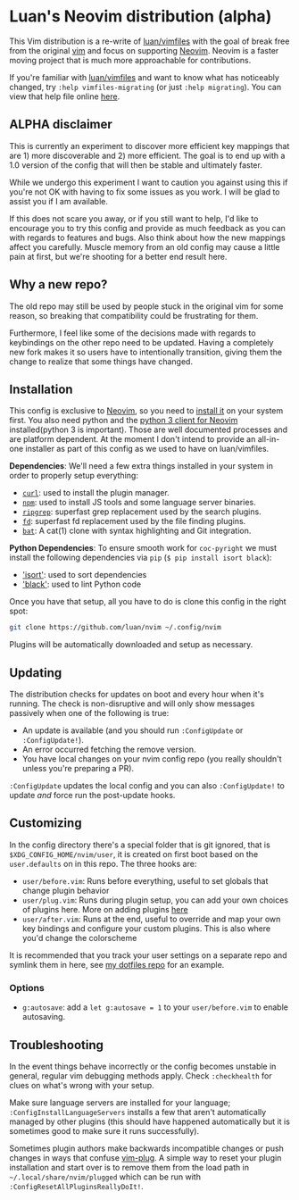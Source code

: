 # Luan's Neovim distribution (alpha)

This Vim distribution is a re-write of
[luan/vimfiles](https://github.com/luan/vimfiles) with the goal of break free
from the original [vim](https://www.vim.org) and focus on supporting
[Neovim](https://neovim.io).  Neovim is a faster moving project that is much
more approachable for contributions.

If you're familiar with [luan/vimfiles](https://github.com/luan/vimfiles) and
want to know what has noticeably changed, try `:help vimfiles-migrating` (or
just `:help migrating`). You can view that help file online
[here](https://github.com/luan/nvim/blob/master/doc/migrating-from-legacy.txt).

## ALPHA disclaimer

This is currently an experiment to discover more efficient key mappings that
are 1) more discoverable and 2) more efficient. The goal is to end up with a
1.0 version of the config that will then be stable and ultimately faster.

While we undergo this experiment I want to caution you against using this if
you're not OK with having to fix some issues as you work. I will be glad to
assist you if I am available.

If this does not scare you away, or if you still want to help, I'd like to
encourage you to try this config and provide as much feedback as you can with
regards to features and bugs. Also think about how the new mappings affect you
carefully. Muscle memory from an old config may cause a little pain at first,
but we're shooting for a better end result here.

## Why a new repo?

The old repo may still be used by people stuck in the original vim for some
reason, so breaking that compatibility could be frustrating for them.

Furthermore, I feel like some of the decisions made with regards to keybindings
on the other repo need to be updated. Having a completely new fork makes it so
users have to intentionally transition, giving them the change to realize that
some things have changed.

## Installation

This config is exclusive to [Neovim](https://neovim.io), so you need to [install
it](https://github.com/neovim/neovim/wiki/Installing-Neovim) on your system
first. You also need python and the [python 3 client for
Neovim](https://github.com/neovim/python-client) installed(python 3 is
important). Those are well documented processes and are platform dependent. At
the moment I don't intend to provide an all-in-one installer as part of this
config as we used to have on luan/vimfiles.

**Dependencies**: We'll need a few extra things installed in your system in
order to properly setup everything:

  * [`curl`](https://curl.haxx.se/): used to install the plugin manager.
  * [`npm`](https://www.npmjs.com/): used to install JS tools and some language
    server binaries.
  * [`ripgrep`](https://github.com/BurntSushi/ripgrep): superfast grep
    replacement used by the search plugins.
  * [`fd`](https://github.com/sharkdp/fd): superfast fd replacement used
    by the file finding plugins.
  * [`bat`](https://github.com/sharkdp/bat):  A cat(1) clone with syntax
    highlighting and Git integration.

**Python Dependencies**: To ensure smooth work for `coc-pyright` we must install
the following dependencies via `pip` (`$ pip install isort black`):

  * ['isort'](https://pypi.org/project/isort/): used to sort dependencies
  * ['black'](https://github.com/psf/black): used to lint Python code

Once you have that setup, all you have to do is clone this config in the right
spot:

```bash
git clone https://github.com/luan/nvim ~/.config/nvim
```

Plugins will be automatically downloaded and setup as necessary.

## Updating

The distribution checks for updates on boot and every hour when it's running.
The check is non-disruptive and will only show messages passively when one of
the following is true:

* An update is available (and you should run `:ConfigUpdate` or
  `:ConfigUpdate!`).
* An error occurred fetching the remove version.
* You have local changes on your nvim config repo (you really shouldn't unless
  you're preparing a PR).

`:ConfigUpdate` updates the local config and you can also `:ConfigUpdate!` to
update *and* force run the post-update hooks.

## Customizing

In the config directory there's a special folder that is git ignored, that is
`$XDG_CONFIG_HOME/nvim/user`, it is created on first boot based on the
`user.defaults` on in this repo. The three hooks are:

* `user/before.vim`: Runs before everything, useful to set globals that change
  plugin behavior
* `user/plug.vim`: Runs during plugin setup, you can add your own choices of
  plugins here. More on adding plugins
  [here](https://github.com/junegunn/vim-plug)
* `user/after.vim`: Runs at the end, useful to override and map your own key
  bindings and configure your custom plugins. This is also where you'd change
  the colorscheme

It is recommended that you track your user settings on a separate repo and
symlink them in here, see [my dotfiles
repo](https://github.com/luan/dotfiles/tree/master/nvim/.config/nvim/user) for
an example.

### Options

  - `g:autosave`: add a `let g:autosave = 1` to your `user/before.vim` to enable
    autosaving.

## Troubleshooting

In the event things behave incorrectly or the config becomes unstable in
general, regular vim debugging methods apply. Check `:checkhealth` for clues on
what's wrong with your setup.

Make sure language servers are installed for your language;
`:ConfigInstallLanguageServers` installs a few that aren't automatically managed
by other plugins (this should have happened automatically but it is sometimes good
to make sure it runs successfully).

Sometimes plugin authors make backwards incompatible changes or push changes in
ways that confuse [vim-plug](https://github.com/junegunn/vim-plug). A simple way
to reset your plugin installation and start over is to remove them from the
load path in `~/.local/share/nvim/plugged` which can be run with
`:ConfigResetAllPluginsReallyDoIt!`.
